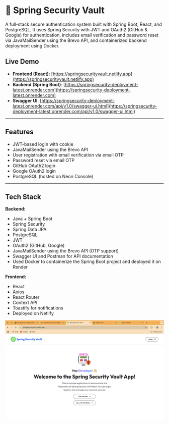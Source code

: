 # 🔐 Spring Security Vault

A full-stack secure authentication system built with Spring Boot, React, and PostgreSQL. It uses Spring Security with JWT and OAuth2 (GitHub & Google) for authentication, includes email verification and password reset via JavaMailSender using the Brevo API, and containerized backend deployment using Docker.

## Live Demo

- **Frontend (React)**: [https://springsecurityvault.netlify.app](https://springsecurityvault.netlify.app)
- **Backend (Spring Boot)**: [https://springsecurity-deployment-latest.onrender.com](https://springsecurity-deployment-latest.onrender.com)
- **Swagger UI**: [https://springsecurity-deployment-latest.onrender.com/api/v1.0/swagger-ui.html](https://springsecurity-deployment-latest.onrender.com/api/v1.0/swagger-ui.html)

---

## Features

- JWT-based login with cookie
- JavaMailSender using the Brevo API
- User registration with email verification via email OTP
- Password reset via email OTP
- GitHub OAuth2 login
- Google OAuth2 login
- PostgreSQL (hosted on Neon Console)

---

## Tech Stack

**Backend:**
- Java + Spring Boot
- Spring Security
- Spring Data JPA
- PostgreSQL
- JWT
- OAuth2 (GitHub, Google)
- JavaMailSender using the Brevo API (OTP support)
- Swagger UI and Postman for API documentation
- Used Docker to containerize the Spring Boot project and deployed it on Render

**Frontend:**
- React
- Axios
- React Router
- Context API
- Toastify for notifications
- Deployed on Netlify

![Spring Security Vault Screenshot](./SpringSecurityVault.png)


